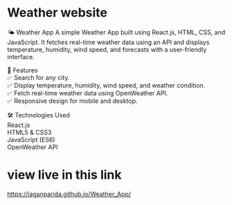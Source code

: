 # Weather website

🌤 Weather App
A simple Weather App built using React.js, HTML, CSS, and JavaScript. It fetches real-time weather data using an API and displays temperature, humidity, wind speed, and forecasts with a user-friendly interface.

🚀 Features<br>
✅ Search for any city.<br>
✅ Display temperature, humidity, wind speed, and weather condition.<br>
✅ Fetch real-time weather data using OpenWeather API.<br>
✅ Responsive design for mobile and desktop.<br>

🛠 Technologies Used<br>
React.js<br>
HTML5 & CSS3<br>
JavaScript (ES6)<br>
OpenWeather API<br>

# view live in this link

https://jaganparida.github.io/Weather_App/
